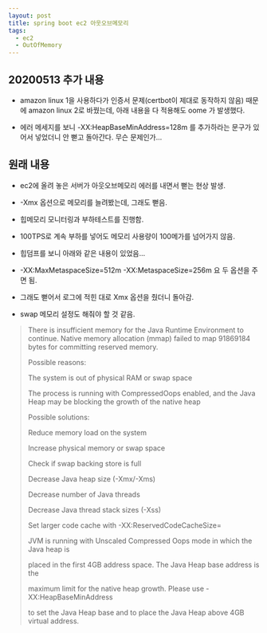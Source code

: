 ```yaml
---
layout: post
title: spring boot ec2 아웃오브메모리
tags:
  - ec2
  - OutOfMemory
---
```


## 20200513 추가 내용

- amazon linux 1을 사용하다가 인증서 문제(certbot이 제대로 동작하지 않음) 때문에 amazon linux 2로 바꿨는데, 아래 내용을 다 적용해도 oome 가 발생했다.

- 에러 메세지를 보니 -XX:HeapBaseMinAddress=128m 를 추가하라는 문구가 있어서 넣었더니 안 뻗고 돌아간다. 무슨 문제인가...

## 원래 내용

- ec2에 올려 놓은 서버가 아웃오브메모리 에러를 내면서 뻗는 현상 발생.

- -Xmx 옵션으로 메모리를 늘려봤는데, 그래도 뻗음.

- 힙메모리 모니터링과 부하테스트를 진행함.

- 100TPS로 계속 부하를 넣어도 메모리 사용량이 100메가를 넘어가지 않음.

- 힙덤프를 보니 아래와 같은 내용이 있었음...

- -XX:MaxMetaspaceSize=512m -XX:MetaspaceSize=256m 요 두 옵션을 주면 됨.

- 그래도 뻗어서 로그에 적힌 대로 Xmx 옵션을 줬더니 돌아감.

- swap 메모리 설정도 해줘야 할 것 같음.

> There is insufficient memory for the Java Runtime Environment to continue.
> Native memory allocation (mmap) failed to map 91869184 bytes for committing reserved memory.
>
> Possible reasons:
>
> The system is out of physical RAM or swap space
>
> The process is running with CompressedOops enabled, and the Java Heap may be blocking the growth of the native heap
>
> Possible solutions:
>
> Reduce memory load on the system
>
> Increase physical memory or swap space
>
> Check if swap backing store is full
>
> Decrease Java heap size (-Xmx/-Xms)
>
> Decrease number of Java threads
>
> Decrease Java thread stack sizes (-Xss)
>
> Set larger code cache with -XX:ReservedCodeCacheSize=
>
> JVM is running with Unscaled Compressed Oops mode in which the Java heap is
>
> placed in the first 4GB address space. The Java Heap base address is the
>
> maximum limit for the native heap growth. Please use -XX:HeapBaseMinAddress
>
> to set the Java Heap base and to place the Java Heap above 4GB virtual address.
